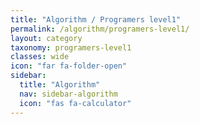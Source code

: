```yaml
---
title: "Algorithm / Programers level1"
permalink: /algorithm/programers-level1/
layout: category
taxonomy: programers-level1
classes: wide
icon: "far fa-folder-open"
sidebar:
  title: "Algorithm"
  nav: sidebar-algorithm
  icon: "fas fa-calculator"
---
```

